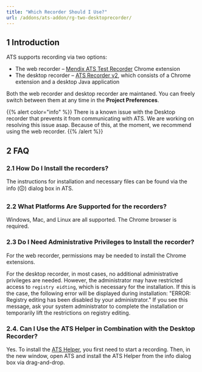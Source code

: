 ```yaml
---
title: "Which Recorder Should I Use?"
url: /addons/ats-addon/rg-two-desktoprecorder/
---
```


## 1 Introduction

ATS supports recording via two options:

* The web recorder – [Mendix ATS Test Recorder](https://chrome.google.com/webstore/detail/mendix-ats-test-recorder/kblpnkkjafjgehchjgoacgobnbmfegcp) Chrome extension
* The desktop recorder – [ATS Recorder v2](https://chrome.google.com/webstore/detail/ats-recorder-v2/mkilokgbfghkjoflcagbfglpdmkkghbc), which consists of a Chrome extension and a desktop Java application

Both the web recorder and desktop recorder are maintaned. You can freely switch between them at any time in the **Project Preferences**.

{{% alert color="info" %}}
There is a known issue with the Desktop recorder that prevents it from communicating with ATS. We are working on resolving this issue asap. Because of this, at the moment, we recommend using the web recorder.
{{% /alert %}}

## 2 FAQ

### 2.1 How Do I Install the recorders?  

The instructions for installation and necessary files can be found via the info (🛈) dialog box in ATS.

### 2.2 What Platforms Are Supported for the recorders? 

Windows, Mac, and Linux are all supported. The Chrome browser is required.

### 2.3 Do I Need Administrative Privileges to Install the recorder?  

For the web recorder, permissions may be needed to install the Chrome extensions.

For the desktop recorder, in most cases, no additional administrative privileges are needed. However, the administrator may have restricted access to `registry eidting`, which is necessary for the installation. If this is the case, the following error will be displayed during installation: "ERROR: Registry editing has been disabled by your administrator." If you see this message, ask your system administrator to complete the installation or temporarily lift the restrictions on registry editing.

### 2.4. Can I Use the ATS Helper in Combination with the Desktop Recorder?

Yes. To install the [ATS Helper](/addons/ats-addon/rg-two-ats-helper/), you first need to start a recording. Then, in the new window, open ATS and install the ATS Helper from the info dialog box via drag-and-drop.
